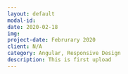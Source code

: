 ```yaml
---
layout: default
modal-id: 
date: 2020-02-18
img:
project-date: Februrary 2020
client: N/A
category: Angular, Responsive Design
description: This is first upload
---
```

